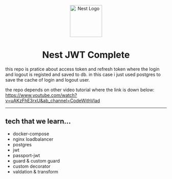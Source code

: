 <p align="center">
  <a href="http://nestjs.com/" target="blank"><img src="https://nestjs.com/img/logo-small.svg" width="100" alt="Nest Logo" /></a>
  <h1 align="center"><b>Nest JWT Complete</b></h1>
</p>
this repo is pratice about access token and refresh token where the login and logout is registed and saved to db. in this case i just used postgres to save the cache of login and logout user.

the repo depends on other video tutorial where the link is down below:
https://www.youtube.com/watch?v=uAKzFhE3rxU&ab_channel=CodeWithVlad

<hr>

## tech that we learn...

- docker-compose
- nginx loadbalancer
- postgres
- jwt
- passport-jwt
- guard & custom guard
- custom decorator
- valdation & transform

